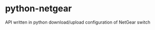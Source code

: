 python-netgear
==============

API written in python download/upload configuration of NetGear switch
